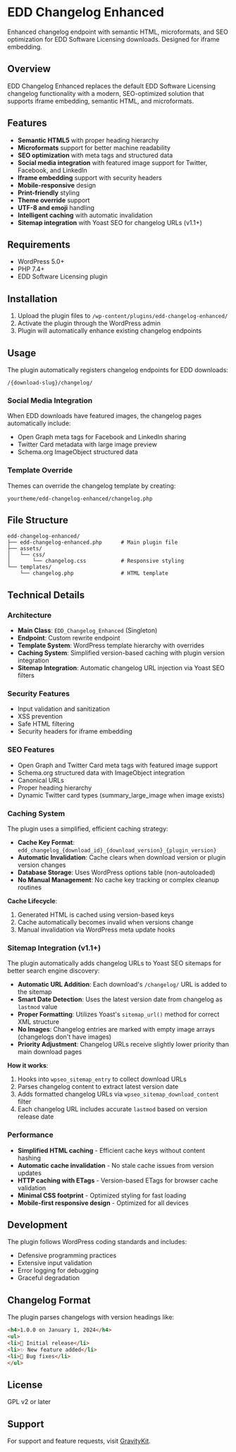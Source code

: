 # EDD Changelog Enhanced

Enhanced changelog endpoint with semantic HTML, microformats, and SEO optimization for EDD Software Licensing downloads. Designed for iframe embedding.

## Overview

EDD Changelog Enhanced replaces the default EDD Software Licensing changelog functionality with a modern, SEO-optimized solution that supports iframe embedding, semantic HTML, and microformats.

## Features

- **Semantic HTML5** with proper heading hierarchy
- **Microformats** support for better machine readability
- **SEO optimization** with meta tags and structured data
- **Social media integration** with featured image support for Twitter, Facebook, and LinkedIn
- **Iframe embedding** support with security headers
- **Mobile-responsive** design
- **Print-friendly** styling
- **Theme override** support
- **UTF-8 and emoji** handling
- **Intelligent caching** with automatic invalidation
- **Sitemap integration** with Yoast SEO for changelog URLs (v1.1+)

## Requirements

- WordPress 5.0+
- PHP 7.4+
- EDD Software Licensing plugin

## Installation

1. Upload the plugin files to `/wp-content/plugins/edd-changelog-enhanced/`
2. Activate the plugin through the WordPress admin
3. Plugin will automatically enhance existing changelog endpoints

## Usage

The plugin automatically registers changelog endpoints for EDD downloads:

```
/{download-slug}/changelog/
```

### Social Media Integration

When EDD downloads have featured images, the changelog pages automatically include:
- Open Graph meta tags for Facebook and LinkedIn sharing
- Twitter Card metadata with large image preview
- Schema.org ImageObject structured data

### Template Override

Themes can override the changelog template by creating:

```
yourtheme/edd-changelog-enhanced/changelog.php
```

## File Structure

```
edd-changelog-enhanced/
├── edd-changelog-enhanced.php      # Main plugin file
├── assets/
│   └── css/
│       └── changelog.css           # Responsive styling
└── templates/
    └── changelog.php               # HTML template
```

## Technical Details

### Architecture
- **Main Class**: `EDD_Changelog_Enhanced` (Singleton)
- **Endpoint**: Custom rewrite endpoint
- **Template System**: WordPress template hierarchy with overrides
- **Caching System**: Simplified version-based caching with plugin version integration
- **Sitemap Integration**: Automatic changelog URL injection via Yoast SEO filters

### Security Features
- Input validation and sanitization
- XSS prevention
- Safe HTML filtering
- Security headers for iframe embedding

### SEO Features
- Open Graph and Twitter Card meta tags with featured image support
- Schema.org structured data with ImageObject integration
- Canonical URLs
- Proper heading hierarchy
- Dynamic Twitter card types (summary_large_image when image exists)

### Caching System

The plugin uses a simplified, efficient caching strategy:

- **Cache Key Format**: `edd_changelog_{download_id}_{download_version}_{plugin_version}`
- **Automatic Invalidation**: Cache clears when download version or plugin version changes
- **Database Storage**: Uses WordPress options table (non-autoloaded)
- **No Manual Management**: No cache key tracking or complex cleanup routines

**Cache Lifecycle**:
1. Generated HTML is cached using version-based keys
2. Cache automatically becomes invalid when versions change
3. Manual invalidation via WordPress meta update hooks

### Sitemap Integration (v1.1+)

The plugin automatically adds changelog URLs to Yoast SEO sitemaps for better search engine discovery:

- **Automatic URL Addition**: Each download's `/changelog/` URL is added to the sitemap
- **Smart Date Detection**: Uses the latest version date from changelog as `lastmod` value
- **Proper Formatting**: Utilizes Yoast's `sitemap_url()` method for correct XML structure
- **No Images**: Changelog entries are marked with empty image arrays (changelogs don't have images)
- **Priority Adjustment**: Changelog URLs receive slightly lower priority than main download pages

**How it works**:
1. Hooks into `wpseo_sitemap_entry` to collect download URLs
2. Parses changelog content to extract latest version date
3. Adds formatted changelog URLs via `wpseo_sitemap_download_content` filter
4. Each changelog URL includes accurate `lastmod` based on version release date

### Performance
- **Simplified HTML caching** - Efficient cache keys without content hashing
- **Automatic cache invalidation** - No stale cache issues from version updates
- **HTTP caching with ETags** - Version-based ETags for browser cache validation
- **Minimal CSS footprint** - Optimized styling for fast loading
- **Mobile-first responsive design** - Optimized for all devices

## Development

The plugin follows WordPress coding standards and includes:

- Defensive programming practices
- Extensive input validation
- Error logging for debugging
- Graceful degradation

## Changelog Format

The plugin parses changelogs with version headings like:

```html
<h4>1.0.0 on January 1, 2024</h4>
<ul>
<li>🚀 Initial release</li>
<li>✨ New feature added</li>
<li>🐛 Bug fixes</li>
</ul>
```

## License

GPL v2 or later

## Support

For support and feature requests, visit [GravityKit](https://gravitykit.com).